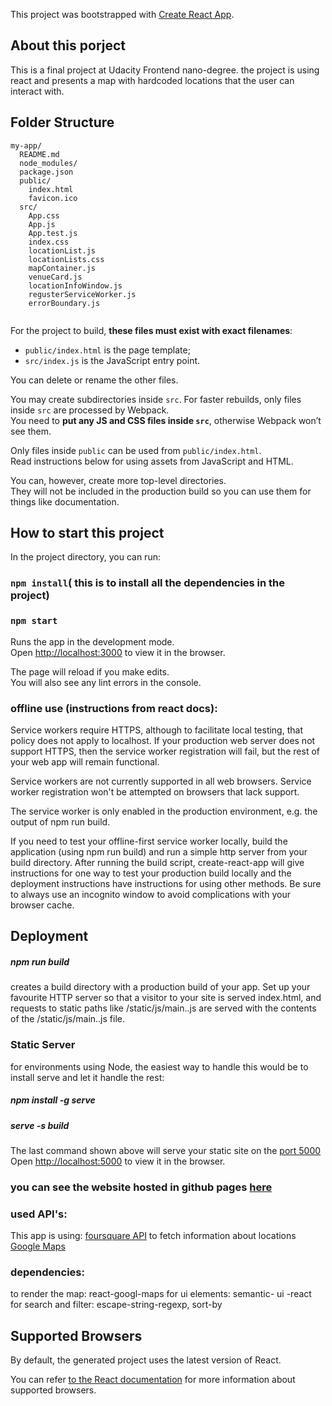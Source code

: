 This project was bootstrapped with [Create React App](https://github.com/facebookincubator/create-react-app).


## About this porject

This is a final project at Udacity Frontend nano-degree. the project is using react and presents a map with hardcoded locations that the user can
interact with.

## Folder Structure
```
my-app/
  README.md
  node_modules/
  package.json
  public/
    index.html
    favicon.ico
  src/
    App.css
    App.js
    App.test.js
    index.css
    locationList.js
    locationLists.css
    mapContainer.js
    venueCard.js
    locationInfoWindow.js
    regusterServiceWorker.js
    errorBoundary.js
   
```

For the project to build, **these files must exist with exact filenames**:

* `public/index.html` is the page template;
* `src/index.js` is the JavaScript entry point.

You can delete or rename the other files.

You may create subdirectories inside `src`. For faster rebuilds, only files inside `src` are processed by Webpack.<br>
You need to **put any JS and CSS files inside `src`**, otherwise Webpack won’t see them.

Only files inside `public` can be used from `public/index.html`.<br>
Read instructions below for using assets from JavaScript and HTML.

You can, however, create more top-level directories.<br>
They will not be included in the production build so you can use them for things like documentation.

## How to start this project

In the project directory, you can run:

### `npm install`( this is to install all the dependencies in the project)
### `npm start`

Runs the app in the development mode.<br>
Open [http://localhost:3000](http://localhost:3000) to view it in the browser.

The page will reload if you make edits.<br>
You will also see any lint errors in the console.
### offline use (instructions from react docs):
Service workers require HTTPS, although to facilitate local testing, that policy does not apply to localhost. If your production web server does not support HTTPS, then the service worker registration will fail, but the rest of your web app will remain functional.

Service workers are not currently supported in all web browsers. Service worker registration won't be attempted on browsers that lack support.

The service worker is only enabled in the production environment, e.g. the output of npm run build. 

If you need to test your offline-first service worker locally, build the application (using npm run build) and run a simple http server from your build directory. After running the build script, create-react-app will give instructions for one way to test your production build locally and the deployment instructions have instructions for using other methods. Be sure to always use an incognito window to avoid complications with your browser cache.

## Deployment
##### npm run build 
creates a build directory with a production build of your app. Set up your favourite HTTP server so that a visitor to your site is served index.html, and requests to static paths like /static/js/main.<hash>.js are served with the contents of the /static/js/main.<hash>.js file.

### Static Server
for environments using Node, the easiest way to handle this would be to install serve and let it handle the rest:

##### npm install -g serve
##### serve -s build
The last command shown above will serve your static site on the [port 5000](http://localhost:5000/)
Open [http://localhost:5000](http://localhost:5000) to view it in the browser.

### you can see the website hosted in github pages [here](https://rachelshalom.github.io/mapLocation/)

### used API's:

This app is using:
[foursquare API](https://foursquare.com/developers/explore#req=users%2Fself) to fetch information about locations
[Google Maps](https://enterprise.google.com/intl/en_uk/maps/?utm_source=cpc&utm_medium=google&utm_campaign=2016-geo-emea-endor-gmedia-search-gb-homepage&utm_content=gb%7Cen%7Chybr%7C1001878%7C%7Cbk%7Cbrand%7C%7Chomepage&ds_lpt_start=&ds_lpt_end=&dclid=CLWFqPWRydwCFcq_dwodzfwNnA)
### dependencies:
to render the map: react-googl-maps
for ui elements: semantic- ui -react 
for search and filter: escape-string-regexp, sort-by

## Supported Browsers

By default, the generated project uses the latest version of React.

You can refer [to the React documentation](https://reactjs.org/docs/react-dom.html#browser-support) for more information about supported browsers.





